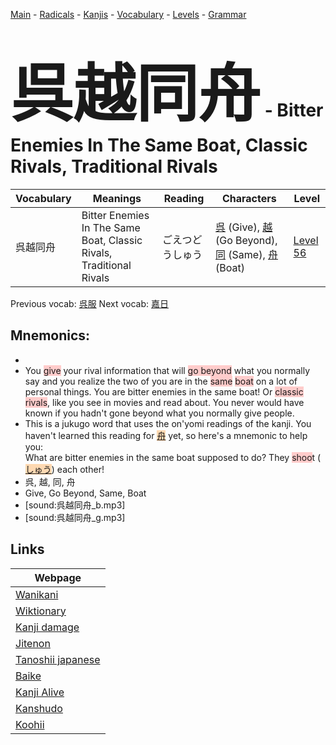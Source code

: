 <style> bigfont {font-size: 100px}</style>
[Main](../README.md) -
[Radicals](../radicals.md) -
[Kanjis](../kanjis.md) -
[Vocabulary](../vocabulary.md) -
[Levels](../levels.md) -
[Grammar](../grammar.md)
# <bigfont> 呉越同舟</bigfont> - Bitter Enemies In The Same Boat, Classic Rivals, Traditional Rivals 

| Vocabulary | Meanings | Reading | Characters | Level |
| --- | --- | --- | --- | --- |
| 呉越同舟 | Bitter Enemies In The Same Boat, Classic Rivals, Traditional Rivals | ごえつどうしゅう |  [呉](../kanjis/呉.md) (Give), [越](../kanjis/越.md) (Go Beyond), [同](../kanjis/同.md) (Same), [舟](../kanjis/舟.md) (Boat) | [Level 56](../levels/wk_level56.md) |

Previous vocab: [呉服](呉服.md) Next vocab: [嘉日](嘉日.md) 

## Mnemonics:

* 
* You <span style="background-color:#ffcccb"> give</span> your rival information that will <span style="background-color:#ffcccb"> go beyond</span> what you normally say and you realize the two of you are in the <span style="background-color:#ffcccb"> same</span> <span style="background-color:#ffcccb"> boat</span> on a lot of personal things. You are bitter enemies in the same boat! Or <span style="background-color:#ffcccb"> classic rivals</span>, like you see in movies and read about. You never would have known if you hadn't gone beyond what you normally give people.
* This is a jukugo word that uses the on'yomi readings of the kanji. You haven't learned this reading for <span style="background-color:#fed8b1"> [舟](https://jisho.org/search/舟)</span> yet, so here's a mnemonic to help you:<br />What are bitter enemies in the same boat supposed to do? They <span style="background-color:#ffcccb"> shoo</span>t (<span style="background-color:#fed8b1"> [しゅう](https://jisho.org/search/しゅう)</span>) each other!
* 呉, 越, 同, 舟
* Give, Go Beyond, Same, Boat
* [sound:呉越同舟_b.mp3]
* [sound:呉越同舟_g.mp3]


## Links 

| Webpage |
| --- |
| [Wanikani          ](https://www.wanikani.com/kanji/呉越同舟) |
| [Wiktionary        ](https://en.wiktionary.org/wiki/呉越同舟) |
| [Kanji damage      ](http://www.kanjidamage.com/kanji/search?utf8=✓&q=呉越同舟) |
| [Jitenon           ](https://jitenon.com/kanji/呉越同舟) |
| [Tanoshii japanese ](https://www.tanoshiijapanese.com/dictionary/kanji.cfm?k=呉越同舟) |
| [Baike             ](https://baike.baidu.com/item/呉越同舟) |
| [Kanji Alive       ](https://app.kanjialive.com/呉越同舟) |
| [Kanshudo          ](https://www.kanshudo.com/searchmn?q=呉越同舟) |
| [Koohii            ](https://kanji.koohii.com/study/kanji/呉越同舟) |
